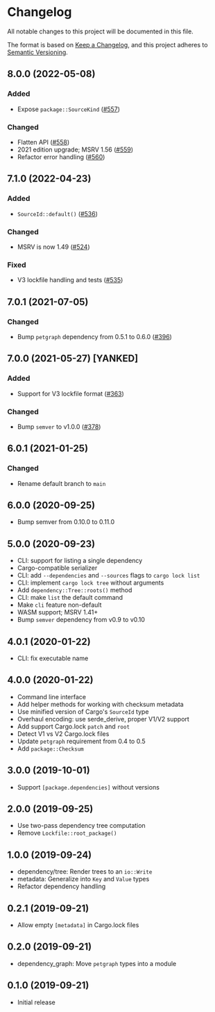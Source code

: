# Changelog
All notable changes to this project will be documented in this file.

The format is based on [Keep a Changelog](https://keepachangelog.com/en/1.0.0/),
and this project adheres to [Semantic Versioning](https://semver.org/spec/v2.0.0.html).

## 8.0.0 (2022-05-08)
### Added
- Expose `package::SourceKind` ([#557])

### Changed
- Flatten API ([#558])
- 2021 edition upgrade; MSRV 1.56 ([#559])
- Refactor error handling ([#560])

[#557]: https://github.com/RustSec/rustsec/pull/557
[#558]: https://github.com/RustSec/rustsec/pull/558
[#559]: https://github.com/RustSec/rustsec/pull/559
[#560]: https://github.com/RustSec/rustsec/pull/560

## 7.1.0 (2022-04-23)
### Added
- `SourceId::default()` ([#536])

### Changed
- MSRV is now 1.49 ([#524])

### Fixed
- V3 lockfile handling and tests ([#535])

[#524]: https://github.com/RustSec/rustsec/pull/524
[#535]: https://github.com/RustSec/rustsec/pull/535
[#536]: https://github.com/RustSec/rustsec/pull/536

## 7.0.1 (2021-07-05)
### Changed
- Bump `petgraph` dependency from 0.5.1 to 0.6.0 ([#396])

[#396]: https://github.com/RustSec/rustsec/pull/396

## 7.0.0 (2021-05-27) [YANKED]
### Added
- Support for V3 lockfile format ([#363])

### Changed
- Bump `semver` to v1.0.0 ([#378])

[#363]: https://github.com/RustSec/rustsec/pull/363
[#378]: https://github.com/RustSec/rustsec/pull/378

## 6.0.1 (2021-01-25)
### Changed
-  Rename default branch to `main`

## 6.0.0 (2020-09-25)
- Bump semver from 0.10.0 to 0.11.0

## 5.0.0 (2020-09-23)
- CLI: support for listing a single dependency
- Cargo-compatible serializer
- CLI: add `--dependencies` and `--sources` flags to `cargo lock list`
- CLI: implement `cargo lock tree` without arguments
- Add `dependency::Tree::roots()` method
- CLI: make `list` the default command
- Make `cli` feature non-default
- WASM support; MSRV 1.41+
- Bump `semver` dependency from v0.9 to v0.10

## 4.0.1 (2020-01-22)
- CLI: fix executable name

## 4.0.0 (2020-01-22)
- Command line interface
- Add helper methods for working with checksum metadata
- Use minified version of Cargo's `SourceId` type
- Overhaul encoding: use serde_derive, proper V1/V2 support
- Add support Cargo.lock `patch` and `root`
- Detect V1 vs V2 Cargo.lock files
- Update `petgraph` requirement from 0.4 to 0.5
- Add `package::Checksum`

## 3.0.0 (2019-10-01)
- Support `[package.dependencies]` without versions

## 2.0.0 (2019-09-25)
- Use two-pass dependency tree computation
- Remove `Lockfile::root_package()`

## 1.0.0 (2019-09-24)
- dependency/tree: Render trees to an `io::Write`
- metadata: Generalize into `Key` and `Value` types
- Refactor dependency handling

## 0.2.1 (2019-09-21)
- Allow empty `[metadata]` in Cargo.lock files

## 0.2.0 (2019-09-21)
- dependency_graph: Move `petgraph` types into a module

## 0.1.0 (2019-09-21)
- Initial release
